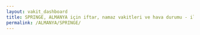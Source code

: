 ```yaml
---
layout: vakit_dashboard
title: SPRINGE, ALMANYA için iftar, namaz vakitleri ve hava durumu - ilçe/eyalet seç
permalink: /ALMANYA/SPRINGE/
---
```


<script type="text/javascript">
  var GLOBAL_COUNTRY = 'ALMANYA';
  var GLOBAL_CITY = 'SPRINGE';
  var GLOBAL_STATE = '';
  var lat = 72;
  var lon = 21;
</script>
